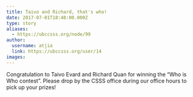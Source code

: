 ```yaml
---
title: Taivo and Richard, that's who! 
date: 2017-07-01T18:48:00.000Z
type: story
aliases:
  - https://ubccsss.org/node/99
author:
  username: atjia
  link: https://ubccsss.org/user/14
images:
---
```


<div class="field field-name-body field-type-text-with-summary field-label-hidden"><div class="field-items"><div class="field-item even"><p>Congratulation to Taivo Evard and Richard Quan for winning the &#x201C;Who is Who contest&#x201D;. Please drop by the CSSS office during our office hours to pick up your prizes!</p>
</div></div></div>    <footer>
          </footer>